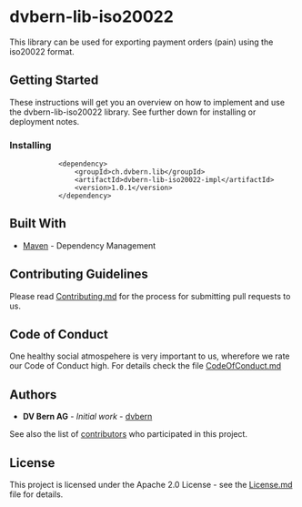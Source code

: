 # dvbern-lib-iso20022

This library can be used for exporting payment orders (pain) using the iso20022 format.

## Getting Started

These instructions will get you an overview on how to implement and use the dvbern-lib-iso20022 library. See further down for installing or deployment notes.

### Installing


```
            <dependency>
                <groupId>ch.dvbern.lib</groupId>
                <artifactId>dvbern-lib-iso20022-impl</artifactId>
                <version>1.0.1</version>
            </dependency>
```


## Built With

* [Maven](https://maven.apache.org/) - Dependency Management


## Contributing Guidelines

Please read [Contributing.md](CONTRIBUTING.md) for the process for submitting pull requests to us.

## Code of Conduct

One healthy social atmospehere is very important to us, wherefore we rate our Code of Conduct high. For details check the file [CodeOfConduct.md](CODE_OF_CONDUCT.md)

## Authors

* **DV Bern AG** - *Initial work* - [dvbern](https://github.com/dvbern)

See also the list of [contributors](https://github.com/dvbern/lib-iso20022/contributors) who participated in this project.

## License

This project is licensed under the Apache 2.0 License - see the [License.md](LICENSE.md) file for details.

